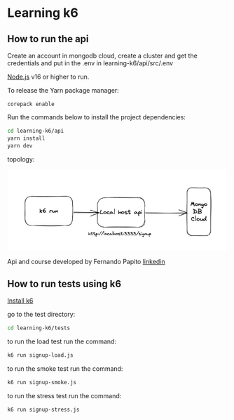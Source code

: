 # Learning k6


## How to run the api

Create an account in mongodb cloud, create a cluster and get the credentials and put in the .env in learning-k6/api/src/.env

[Node.js](https://nodejs.org/) v16 or higher to run.

To release the Yarn package manager:

```
corepack enable
```

Run the commands below to install the project dependencies:

```sh
cd learning-k6/api
yarn install
yarn dev
```

topology:

![Alt text](image.png)

Api and course developed by Fernando Papito [linkedin](https://www.linkedin.com/in/papitoio/)



## How to run tests using k6

[Install k6](https://k6.io/docs/get-started/installation/)

go to the test directory:

```sh
cd learning-k6/tests
```

to run the load test run the command:
```sh
k6 run signup-load.js
```

to run the smoke test run the command:
```sh
k6 run signup-smoke.js
```

to run the stress test run the command:
```sh
k6 run signup-stress.js
```